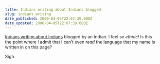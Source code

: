 ```yaml
---
title: Indians writing about Indians blogged
slug: indians_writing
date_published: 2000-04-05T22:07:39.000Z
date_updated: 2000-04-05T22:07:39.000Z
---
```


[Indians writing about Indians](http://www.wired.com/news/culture/0,1284,35308,00.html) blogged by an Indian. I feel so *ethnic*! Is this the point where I admit that I can’t even *read* the language that my name is written in on this page?

Sigh.
